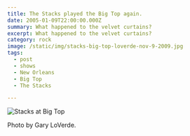 ```yaml
---
title: The Stacks played the Big Top again.
date: 2005-01-09T22:00:00.000Z
summary: What happened to the velvet curtains?
excerpt: What happened to the velvet curtains?
category: rock
image: /static/img/stacks-big-top-loverde-nov-9-2009.jpg
tags:
  - post
  - shows
  - New Orleans
  - Big Top
  - The Stacks

---
```


![Stacks at Big Top](/static/img/stacks-big-top-loverde-nov-9-2009.jpg "Stacks at Big Top")

<figcaption>Photo by Gary LoVerde.</figcaption>